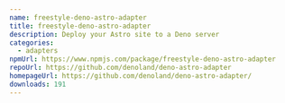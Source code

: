 ```yaml
---
name: freestyle-deno-astro-adapter
title: freestyle-deno-astro-adapter
description: Deploy your Astro site to a Deno server
categories:
  - adapters
npmUrl: https://www.npmjs.com/package/freestyle-deno-astro-adapter
repoUrl: https://github.com/denoland/deno-astro-adapter
homepageUrl: https://github.com/denoland/deno-astro-adapter/
downloads: 191
---
```


